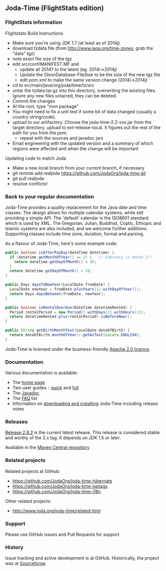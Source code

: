 Joda-Time (FlightStats edition)
---------

### FlightStats information

Flightstats Build Instructions
- Make sure you're using JDK 1.7 (at least as of 2014j)
- download tzdata file (from http://www.iana.org/time-zones, grab the "data" tgz)
- note exact file size of the tgz
- edit src/conf/MANIFEST.MF and
  - update all 2014? to the latest (eg. 2014i->2014j)
  - Update the OlsonDatabase-FileSize to be the size of the new tgz file
  - edit pom.xml to make the same version change (2014i->2014j)
- cd to src/main/java/org/joda/time/tz/src
- untar the tzdata.tar.gz into this directory, overwriting the existing files. Ignore any new files untarred, they can be deleted.
- Commit the changes
- At the root, type "mvn package"
- You might need to fix a unit test if some bit of data changed (usually a country string/code).
- upload to our artifactory. Choose the joda-time-2.2-xxx.jar from the target directory, upload to ext-release-local. It figures out the rest of the path for you from the pom.
  - repeat with the sources and javadoc jars
- Email engineering with the updated version and a summary of which regions were affected and when the change will be important

Updating code to match Joda
- Make a new local branch from your current branch, if necessary
- git remote add realjoda https://github.com/JodaOrg/joda-time.git
- git pull realjoda <branch in real joda>
- resolve conflicts!

### Back to your regular documentation

Joda-Time provides a quality replacement for the Java date and time classes.
The design allows for multiple calendar systems, while still providing a simple API.
The 'default' calendar is the ISO8601 standard which is used by XML.
The Gregorian, Julian, Buddhist, Coptic, Ethiopic and Islamic systems are also included, and we welcome further additions.
Supporting classes include time zone, duration, format and parsing. 

As a flavour of Joda-Time, here's some example code:

```java
public boolean isAfterPayDay(DateTime datetime) {
  if (datetime.getMonthOfYear() == 2) {   // February is month 2!!
    return datetime.getDayOfMonth() > 26;
  }
  return datetime.getDayOfMonth() > 28;
}

public Days daysToNewYear(LocalDate fromDate) {
  LocalDate newYear = fromDate.plusYears(1).withDayOfYear(1);
  return Days.daysBetween(fromDate, newYear);
}

public boolean isRentalOverdue(DateTime datetimeRented) {
  Period rentalPeriod = new Period().withDays(2).withHours(12);
  return datetimeRented.plus(rentalPeriod).isBeforeNow();
}

public String getBirthMonthText(LocalDate dateOfBirth) {
  return dateOfBirth.monthOfYear().getAsText(Locale.ENGLISH);
}
```

Joda-Time is licensed under the business-friendly [Apache 2.0 licence](http://www.joda.org/joda-time/license.html).


### Documentation
Various documentation is available:

* The [home page](http://www.joda.org/joda-time/)
* Two user guides - [quick](http://www.joda.org/joda-time/quickstart.html) and [full](http://www.joda.org/joda-time/userguide.html)
* The [Javadoc](http://www.joda.org/joda-time/apidocs/index.html)
* The [FAQ](http://www.joda.org/joda-time/faq.html) list
* Information on [downloading and installing](http://www.joda.org/joda-time/installation.html) Joda-Time including release notes


### Releases
[Release 2.8.2](http://www.joda.org/joda-time/download.html) is the current latest release.
This release is considered stable and worthy of the 2.x tag.
It depends on JDK 1.5 or later.

Available in the [Maven Central repository](http://search.maven.org/#artifactdetails|joda-time|joda-time|2.8.2|jar)


### Related projects
Related projects at GitHub:
- https://github.com/JodaOrg/joda-time-hibernate
- https://github.com/JodaOrg/joda-time-jsptags
- https://github.com/JodaOrg/joda-time-i18n

Other related projects:
- http://www.joda.org/joda-time/related.html


### Support
Please use GitHub issues and Pull Requests for support.


### History
Issue tracking and active development is at GitHub.
Historically, the project was at [Sourceforge](https://sourceforge.net/projects/joda-time/).
